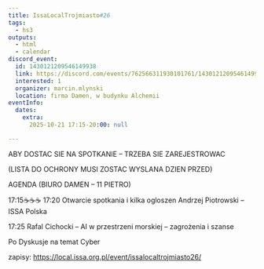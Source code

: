 ```yaml
---
title: IssaLocalTrojmiasto#26
tags:
  - hs3
outputs:
  - html
  - calendar
discord_event:
  id: 1430121209546149938
  link: https://discord.com/events/762566311930101761/1430121209546149938
  interested: 1
  organizer: marcin.mlynski
  location: firma Damen, w budynku Alchemii
eventInfo:
  dates:
    extra:
      2025-10-21 17:15-20:00: null

---
```


ABY DOSTAC SIE NA SPOTKANIE – TRZEBA SIE ZAREJESTROWAC

(LISTA DO OCHRONY MUSI ZOSTAC WYSLANA DZIEN PRZED)

AGENDA (BIURO DAMEN – 11 PIETRO)

17:15☕️☕️☕️
17:20 Otwarcie spotkania i kilka ogloszen
Andrzej Piotrowski – ISSA Polska

17:25
Rafal Cichocki – AI w przestrzeni morskiej – zagrożenia i szanse

Po Dyskusje na temat Cyber

zapisy: https://local.issa.org.pl/event/issalocaltrojmiasto26/
